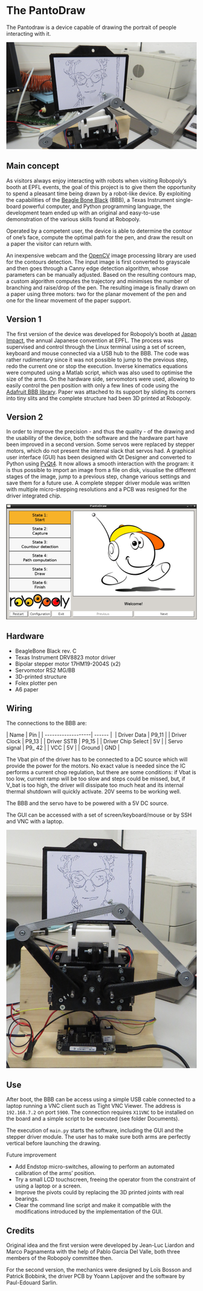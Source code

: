 # The PantoDraw
The Pantodraw is a device capable of drawing the portrait of people interacting with it. 

<img align=“center” src="https://github.com/Robopoly/PantoDraw/blob/version_2/Documents/image_1.JPG" width=“250”>

## Main concept
As visitors always enjoy interacting with robots when visiting Robopoly’s booth at EPFL events, the goal of this project is to give them the opportunity to spend a pleasant time being drawn by a robot-like device. 
By exploiting the capabilities of the [Beagle Bone Black](https://beagleboard.org/black) (BBB), a Texas Instrument single-board powerful computer, and Python programming language, the development team ended up with an original and easy-to-use demonstration of the various skills found at Robopoly.

Operated by a competent user, the device is able to determine the contour of one’s face, compute the optimal path for the pen, and draw the result on a paper the visitor can return with.

An inexpensive webcam and the [OpenCV](http://opencv.org/) image processing library are used for the contours detection. The input image is first converted to grayscale and then goes through a Canny edge detection algorithm, whose parameters can be manually adjusted.
Based on the resulting contours map, a custom algorithm computes the trajectory and minimises the number of branching and raise/drop of the pen.
The resulting image is finally drawn on a paper using three motors: two for the planar movement of the pen and one for the linear movement of the paper support.

## Version 1

The first version of the device was developed for Robopoly’s booth at [Japan Impact](http://www.japan-impact.ch/en/), the annual Japanese convention at EPFL. The process was supervised and control through the Linux terminal using a set of screen, keyboard and mouse connected via a USB hub to the BBB.
The code was rather rudimentary since it was not possible to jump to the previous step, redo the current one or stop the execution. Inverse kinematics equations were computed using a Matlab script, which was also used to optimise the size of the arms.
On the hardware side, servomotors were used, allowing to easily control the pen position with only a few lines of code using the [Adafruit BBB library](https://learn.adafruit.com/setting-up-io-python-library-on-beaglebone-black). Paper was attached to its support by sliding its corners into tiny slits and the complete structure had been 3D printed at Robopoly.

## Version 2

In order to improve the precision - and thus the quality - of the drawing and the usability of the device, both the software and the hardware part have been improved in a second version.
Some servos were replaced by stepper motors, which do not present the internal slack that servos had.
A graphical user interface (GUI) has been designed with Qt Designer and converted to Python using [PyQt4](https://www.riverbankcomputing.com/software/pyqt/intro). It now allows a smooth interaction with the program: it is thus possible to import an image from a file on disk, visualise the different stages of the image, jump to a previous step, change various settings and save them for a future use.
A complete stepper driver module was written with multiple micro-stepping resolutions and a PCB was resigned for the driver integrated chip.

<img align=“center” src="https://github.com/Robopoly/PantoDraw/blob/version_2/GUI_src/gui_screenshot_1.jpg" width=“10”>

## Hardware

* BeagleBone Black rev. C
* Texas Instrument DRV8823 motor driver
* Bipolar stepper motor 17HM19-2004S (x2)
* Servomotor RS2 MG/BB
* 3D-printed structure
* Folex plotter pen
* A6 paper

## Wiring

The connections to the BBB are:


| Name               | Pin    |
| -------------------| ------ | 
| Driver Data        | P9_11  |
| Driver Clock       | P9_13  |
| Driver SSTB        | P9_15  |
| Driver Chip Select | 5V     |
| Servo signal       | P9_ 42 |
| VCC                | 5V     |
| Ground             | GND    |


The Vbat pin of the driver has to be connected to a DC source which will provide the power for the motors. No exact value is needed since the IC performs a current chop regulation, but there are some conditions: if Vbat is too low, current ramp will be too slow and steps could be missed, but, if V_bat is too high, the driver will dissipate too much heat and its internal thermal shutdown will quickly activate. 20V seems to be working well.

The BBB and the servo have to be powered with a 5V DC source.

The GUI can be accessed with a set of screen/keyboard/mouse or by SSH and VNC with a laptop.

<img align=“center” src="https://github.com/Robopoly/PantoDraw/blob/version_2/Documents/image_3.JPG" height=“50”>

## Use

After boot, the BBB can be access using a simple USB cable connected to a laptop running a VNC client such as Tight VNC Viewer. The address is `192.168.7.2` on port `5900`. The connection requires `X11VNC` to be installed on the board and a simple script to be executed (see folder Documents).

The execution of `main.py` starts the software, including the GUI and the stepper driver module. The user has to make sure both arms are perfectly vertical before launching the drawing.

Future improvement

* Add Endstop micro-switches, allowing to perform an automated calibration of the arms’ position.
* Try a small LCD touchscreen, freeing the operator from the constraint of using a laptop or a screen.
* Improve the pivots could by replacing the 3D printed joints with real bearings.
* Clear the command line script and make it compatible with the modifications introduced by the implementation of the GUI.

## Credits

Original idea and the first version were developed by Jean-Luc Liardon and Marco Pagnamenta with the help of Pablo Garcia Del Valle, both three members of the Robopoly committee then.

For the second version, the mechanics were designed by Loïs Bosson and Patrick Bobbink, the driver PCB by Yoann Lapijover and the software by Paul-Edouard Sarlin.


